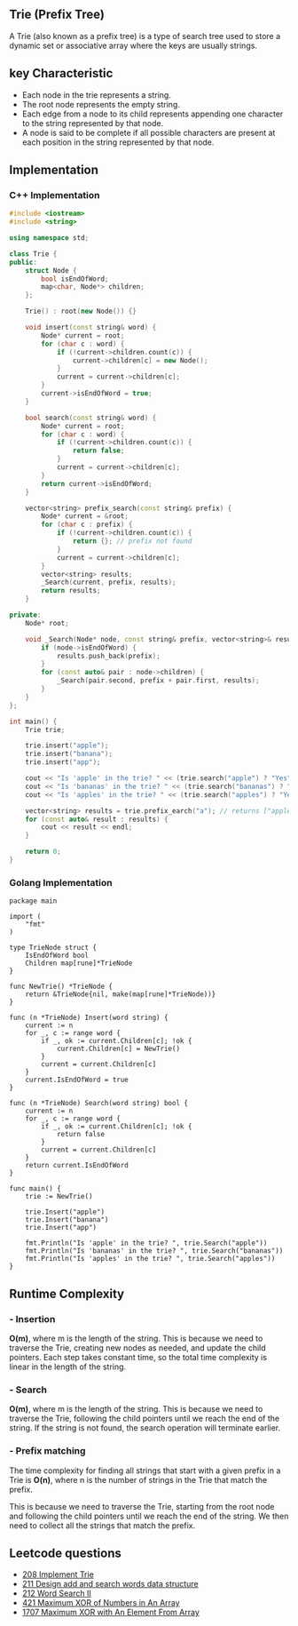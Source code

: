 ## Trie (Prefix Tree)

A Trie (also known as a prefix tree) is a type of search tree used to store a dynamic set or associative array where the keys are usually strings.

## key Characteristic
- Each node in the trie represents a string.
- The root node represents the empty string.
- Each edge from a node to its child represents appending one character to the string represented by that node.
- A node is said to be complete if all possible characters are present at each position in the string represented by that node.

## Implementation
### C++ Implementation
```c++
#include <iostream>
#include <string>

using namespace std;

class Trie {
public:
    struct Node {
        bool isEndOfWord;
        map<char, Node*> children;
    };

    Trie() : root(new Node()) {}

    void insert(const string& word) {
        Node* current = root;
        for (char c : word) {
            if (!current->children.count(c)) {
                current->children[c] = new Node();
            }
            current = current->children[c];
        }
        current->isEndOfWord = true;
    }

    bool search(const string& word) {
        Node* current = root;
        for (char c : word) {
            if (!current->children.count(c)) {
                return false;
            }
            current = current->children[c];
        }
        return current->isEndOfWord;
    }

    vector<string> prefix_search(const string& prefix) {
        Node* current = &root;
        for (char c : prefix) {
            if (!current->children.count(c)) {
                return {}; // prefix not found
            }
            current = current->children[c];
        }
        vector<string> results;
        _Search(current, prefix, results);
        return results;
    }

private:
    Node* root;

    void _Search(Node* node, const string& prefix, vector<string>& results) {
        if (node->isEndOfWord) {
            results.push_back(prefix);
        }
        for (const auto& pair : node->children) {
            _Search(pair.second, prefix + pair.first, results);
        }
    }
};

int main() {
    Trie trie;

    trie.insert("apple");
    trie.insert("banana");
    trie.insert("app");

    cout << "Is 'apple' in the trie? " << (trie.search("apple") ? "Yes" : "No") << endl;
    cout << "Is 'bananas' in the trie? " << (trie.search("bananas") ? "Yes" : "No") << endl;
    cout << "Is 'apples' in the trie? " << (trie.search("apples") ? "Yes" : "No") << endl;

    vector<string> results = trie.prefix_earch("a"); // returns ["apple", "app"]
    for (const auto& result : results) {
        cout << result << endl;
    }

    return 0;
}
```

### Golang Implementation
```golang
package main

import (
    "fmt"
)

type TrieNode struct {
    IsEndOfWord bool
    Children map[rune]*TrieNode
}

func NewTrie() *TrieNode {
    return &TrieNode{nil, make(map[rune]*TrieNode))}
}

func (n *TrieNode) Insert(word string) {
    current := n
    for _, c := range word {
        if _, ok := current.Children[c]; !ok {
            current.Children[c] = NewTrie()
        }
        current = current.Children[c]
    }
    current.IsEndOfWord = true
}

func (n *TrieNode) Search(word string) bool {
    current := n
    for _, c := range word {
        if _, ok := current.Children[c]; !ok {
            return false
        }
        current = current.Children[c]
    }
    return current.IsEndOfWord
}

func main() {
    trie := NewTrie()

    trie.Insert("apple")
    trie.Insert("banana")
    trie.Insert("app")

    fmt.Println("Is 'apple' in the trie? ", trie.Search("apple"))
    fmt.Println("Is 'bananas' in the trie? ", trie.Search("bananas"))
    fmt.Println("Is 'apples' in the trie? ", trie.Search("apples"))
}
```

## Runtime Complexity
### - Insertion

**O(m)**, where m is the length of the string. This is because we need to traverse the Trie, creating new nodes as needed, and update the child pointers. Each step takes constant time, so the total time complexity is linear in the length of the string.

### - Search

**O(m)**, where m is the length of the string. This is because we need to traverse the Trie, following the child pointers until we reach the end of the string. If the string is not found, the search operation will terminate earlier.

### - Prefix matching

The time complexity for finding all strings that start with a given prefix in a Trie is **O(n)**, where n is the number of strings in the Trie that match the prefix.

This is because we need to traverse the Trie, starting from the root node and following the child pointers until we reach the end of the string. We then need to collect all the strings that match the prefix.

## Leetcode questions
- [208 Implement Trie](../leetcode_questions/208_implement_trie.md)
- [211 Design add and search words data structure](../leetcode_questions/211_design_add_search_words_data_structure.md)
- [212 Word Search II](../leetcode_questions/212_word_search_II.md)
- [421 Maximum XOR of Numbers in An Array](../leetcode_questions/421_maximum_xor_of_numbers_in_an_array.md)
- [1707 Maximum XOR with An Element From Array](../leetcode_questions/1707_maximum_xor_with_an_element_from_array.md)